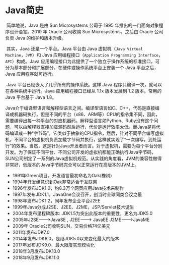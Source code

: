 # Java简史

​	简单地说，Java 是由 Sun Microsystems 公司于 1995 年推出的一门面向对象程序设计语言。2010 年 Oracle 公司收购 Sun Microsystems，之后由 Oracle 公司负责 Java 的维护和版本升级。

​	其实，Java 还是一个平台。Java 平台由 Java 虚拟机（`Java Virtual Machine`，`JVM`）和 Java 应用编程接口（`Application Programming Interface`，`API`）构成。Java 应用编程接口为此提供了一个独立于操作系统的标准接口，可分为基本部分和扩展部分。在硬件或操作系统平台上安装一个 Java 平台之后，Java 应用程序就可运行。

​	Java 平台已经嵌入了几乎所有的操作系统。这样 Java 程序只编译一次，就可以在各种系统中运行。Java 应用编程接口已经从 1.1x 版本发展到 1.2 版本。常用的 Java 平台基于 Java 1.8。

​	Java介于编译型语言和解释型语言之间。编译型语言如C、C++，代码是直接编译成机器码执行，但是不同的平台（x86、ARM等）CPU的指令集不同，因此，需要编译出每一种平台的对应机器码。解释型语言如Python、Ruby没有这个问题，可以由解释器直接加载源码然后运行，代价是运行效率太低。而Java是将代码编译成一种“字节码”，它类似于抽象的CPU指令，然后，针对不同平台编写虚拟机，不同平台的虚拟机负责加载字节码并执行，这样就实现了“一次编写，到处运行”的效果。当然，这是针对Java开发者而言。对于虚拟机，需要为每个平台分别开发。为了保证不同平台、不同公司开发的虚拟机都能正确执行Java字节码，SUN公司制定了一系列的Java虚拟机规范。从实践的角度看，JVM的兼容性做得非常好，低版本的Java字节码完全可以正常运行在高版本的JVM上。

- 1991年Green项目，开发语言最初命名为Oak(橡树)
- 1994年开发组意识到Oak非常适合于互联网
- 1996年发布JDK1.0，约8.3万个网页应用Java技术来制作
- 1997年发布JDK1.1，JavaOne会议召开，创当时全球同类会议之最
- 1998年发布JDK1.2，同年发布企业平台J2EE
- 1999年Java分成J2SE、J2EE、J2ME，JSP/Servlet技术诞生
- 2004年发布里程碑版本: JDK1.5为突出此版本的重要性，更名为JDK5.0
- 2005年J2SE--->JavaSE , J2EE---> JavaEE J2ME--->JavaME
- 2009年 Oracle公司收购SUN，交易价格74亿美元
- 2011年发布JDK7.0
- 2014年发布JDK8.0，是继JDK5.0以来变化最大的版本
- 2017年发布JDK9.0，最大限度实现模块化
- 2018年3月发布JDK10.0
- 2018年9月发布JDK11.0
